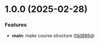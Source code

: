 # 1.0.0 (2025-02-28)


### Features

* **main:** make course structure ([fdd886d](https://github.com/dvkalashnikova/os-intro/commit/fdd886d3489230900d6145d483f30c31cb470b1f))



